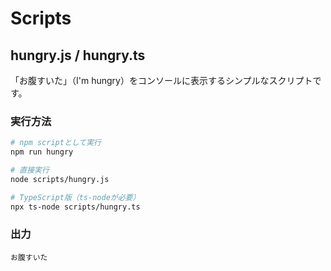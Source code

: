 # Scripts

## hungry.js / hungry.ts

「お腹すいた」（I'm hungry）をコンソールに表示するシンプルなスクリプトです。

### 実行方法

```bash
# npm scriptとして実行
npm run hungry

# 直接実行
node scripts/hungry.js

# TypeScript版（ts-nodeが必要）
npx ts-node scripts/hungry.ts
```

### 出力
```
お腹すいた
```